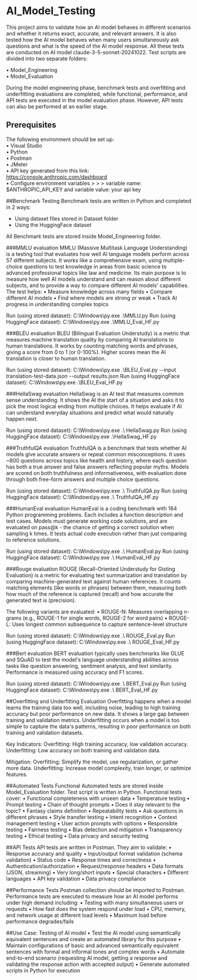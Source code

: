 # AI_Model_Testing
This project aims to validate how an AI model behaves in different scenarios and whether it returns exact, accurate, and relevant answers. It is also tested how the AI model behaves when many users simultaneously ask questions and what is the speed of the AI model response. All these tests are conducted on AI model claude-3-5-sonnet-20241022. Test scripts are divided into two separate folders: 

•	Model_Engineering<br/> 
•	Model_Evaluation

During the model engineering phase, benchmark tests and overfitting and underfitting evaluations are completed, while functional, performance, and API tests are executed in the model evaluation phase. However, API tests can also be performed at an earlier stage.

## Prerequisites
The following environment should be set up:<br/>
•	Visual Studio<br/>
•	Python<br/>
•	Postman<br/>
•	JMeter<br/>
•	API key generated from this link: https://console.anthropic.com/dashboard<br/> 
•	Configure environment variables > > > variable name: $ANTHROPIC_API_KEY and variable value: your api key<br/>

##Benchmark Testing
Benchmark tests are written in Python and completed in 2 ways:<br/>
-	Using dataset files stored in Dataset folder<br/>
-	Using the HuggingFace dataset<br/> 

All Benchmark tests are stored inside Model_Engineering folder.

###MMLU evaluation
MMLU (Massive Multitask Language Understanding) is a testing tool that evaluates how well AI language models perform across 57 different subjects. It works like a comprehensive exam, using multiple-choice questions to test knowledge in areas from basic science to advanced professional topics like law and medicine. Its main purpose is to measure how well AI models understand and can reason about different subjects, and to provide a way to compare different AI models' capabilities. The test helps:
•	Measure knowledge across many fields
•	Compare different AI models
•	Find where models are strong or weak
•	Track AI progress in understanding complex topics

Run (using stored dataset):  C:\Windows\py.exe .\MMLU.py
Run (using HuggingFace dataset):  C:\Windows\py.exe .\MMLU_Eval_HF.py

###BLEU evaluation
BLEU (Bilingual Evaluation Understudy) is a metric that measures machine translation quality by comparing AI translations to human translations. It works by counting matching words and phrases, giving a score from 0 to 1 (or 0-100%). Higher scores mean the AI translation is closer to human translation.

Run (using stored dataset):
C:\Windows\py.exe .\BLEU_Eval.py --input translation-test-data.json --output results.json
Run (using HuggingFace dataset):  C:\Windows\py.exe .\BLEU_Eval_HF.py

###HellaSwag evaluation
HellaSwag is an AI test that measures common sense understanding. It shows the AI the start of a situation and asks it to pick the most logical ending from multiple choices. It helps evaluate if AI can understand everyday situations and predict what would naturally happen next. 

Run (using stored dataset):  C:\Windows\py.exe .\ HellaSwag.py 
Run (using HuggingFace dataset):  C:\Windows\py.exe .\HellaSwag_HF.py

###TruthfulQA evaluation
TruthfulQA is a benchmark that tests whether AI models give accurate answers or repeat common misconceptions. It uses ~800 questions across topics like health and history, where each question has both a true answer and false answers reflecting popular myths. Models are scored on both truthfulness and informativeness, with evaluation done through both free-form answers and multiple choice questions.

Run (using stored dataset):  C:\Windows\py.exe .\ TruthfulQA.py
Run (using HuggingFace dataset):  C:\Windows\py.exe .\ TruthfulQA_HF.py

###HumanEval evaluation
HumanEval is a coding benchmark with 164 Python programming problems. Each includes a function description and test cases. Models must generate working code solutions, and are evaluated on pass@k - the chance of getting a correct solution when sampling k times. It tests actual code execution rather than just comparing to reference solutions.

Run (using stored dataset):  C:\Windows\py.exe .\ HumanEval.py
Run (using HuggingFace dataset):  C:\Windows\py.exe .\ HumanEval_HF.py

###Rouge evaluation
ROUGE (Recall-Oriented Understudy for Gisting Evaluation) is a metric for evaluating text summarization and translation by comparing machine-generated text against human references. It counts matching elements (like words or phrases) between them, measuring both how much of the reference is captured (recall) and how accurate the generated text is (precision).

The following variants are evaluated:
•	ROUGE-N: Measures overlapping n-grams (e.g., ROUGE-1 for single words, ROUGE-2 for word pairs)
•	ROUGE-L: Uses longest common subsequence to capture sentence-level structure

Run (using stored dataset):  C:\Windows\py.exe .\ ROUGE_Eval.py
Run (using HuggingFace dataset):  C:\Windows\py.exe .\ ROUGE_Eval_HF.py

###Bert evaluation
BERT evaluation typically uses benchmarks like GLUE and SQuAD to test the model's language understanding abilities across tasks like question answering, sentiment analysis, and text similarity. Performance is measured using accuracy and F1 scores.

Run (using stored dataset):  C:\Windows\py.exe .\ BERT_Eval.py
Run (using HuggingFace dataset):  C:\Windows\py.exe .\ BERT_Eval_HF.py

##Overfitting and Underfitting Evaluation
Overfitting happens when a model learns the training data too well, including noise, leading to high training accuracy but poor performance on new data. It shows a large gap between training and validation metrics. Underfitting occurs when a model is too simple to capture the data's patterns, resulting in poor performance on both training and validation datasets.

Key Indicators:
Overfitting: High training accuracy, low validation accuracy.
Underfitting: Low accuracy on both training and validation data.

Mitigation:
Overfitting: Simplify the model, use regularization, or gather more data.
Underfitting: Increase model complexity, train longer, or optimize features.

##Automated Tests
Functional Automated tests are stored inside Model_Evaluation folder. Test script is written in Python. Functional tests cover:
•	Functional completeness with unseen data
•	Temperature testing
•	Prompt testing
•	Chain of thought prompts
•	Does it stay relevant to the topic?
•	Fantasy claims definition
•	Repeatability tests
•	Ask questions in different phrases
•	Style transfer testing
•	Intent recognition
•	Context management testing
•	User action prompts with options
•	Responsible testing
•	Fairness testing
•	Bias detection and mitigation
•	Transparency testing 
•	Ethical testing
•	Data privacy and security testing

##API Tests
API tests are written in Postman. They aim to validate:
•	Response accuracy and quality
•	Input/output format validation (schema validation)
•	Status code
•	Response times and correctness
•	Authentication/authorization
•	Request/response headers
•	Data formats (JSON, streaming)
•	Very long/short inputs
•	Special characters
•	Different languages
•	API key validation
•	Data privacy compliance

##Performance Tests
Postman collection should be imported to Postman.
Performance tests are executed to measure how an AI model performs under high demand including:
•	Testing with many simultaneous users or requests
•	How fast does the system respond under load
•	CPU, memory, and network usage at different load levels
•	Maximum load before performance degrades/fails

##Use Case: Testing of AI model
•	Test the AI model using semantically equivalent sentences and create an automated library for this purpose
•	Maintain configurations of basic and advanced semantically equivalent sentences with formal and informal tones and complex words
•	Automate end-to-end scenario (requesting AI model, getting a response and validating the response action with accepted output)
•	Generate automated scripts in Python for execution



